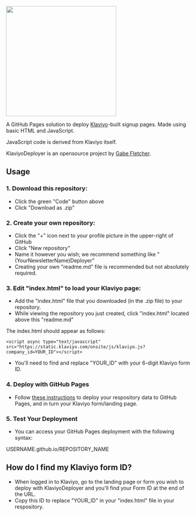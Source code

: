 <img src="https://user-images.githubusercontent.com/38300939/220998325-6958d659-1c4f-4c28-b820-1f448a91e60a.png" width=300>

A GitHub Pages solution to deploy [Klaviyo](https://klaviyo.com)-built signup pages. Made using basic HTML and JavaScript. 

JavaScript code is derived from Klaviyo itself.

KlaviyoDeployer is an opensource project by [Gabe Fletcher](https://dub.sh/gabe).

## Usage
### 1. Download this repository:
- Click the green "Code" button above
- Click "Download as .zip"
### 2. Create your own repository:
- Click the "+" icon next to your profile picture in the upper-right of GitHub
- Click "New repository"
- Name it however you wish; we recommend something like "(YourNewsletterName)Deployer"
- Creating your own "readme.md" file is recommended but not absolutely required.
### 3. Edit "index.html" to load your Klaviyo page:
- Add the "index.html" file that you downloaded (in the .zip file) to your repository.
- While viewing the repository you just created, click "index.html" located above this "readme.md"

The index.html should appear as follows:
```
<script async type="text/javascript" src="https://static.klaviyo.com/onsite/js/klaviyo.js?company_id=YOUR_ID"></script>
```
- You'll need to find and replace "YOUR_ID" with your 6-digit Klaviyo form ID. 

### 4. Deploy with GitHub Pages
- Follow [these instructions](https://docs.github.com/en/pages/getting-started-with-github-pages/creating-a-github-pages-site) to deploy your respository data to GitHub Pages, and in turn your Klaviyo form/landing page.

### 5. Test Your Deployment
- You can access your GitHub Pages deployment with the following syntax:

USERNAME.github.io/REPOSITORY_NAME

## How do I find my Klaviyo form ID?
- When logged in to Klaviyo, go to the landing page or form you wish to deploy with KlaviyoDeployer and you'll find your Form ID at the end of the URL.
- Copy this ID to replace "YOUR_ID" in your "index.html" file in your respository. 
